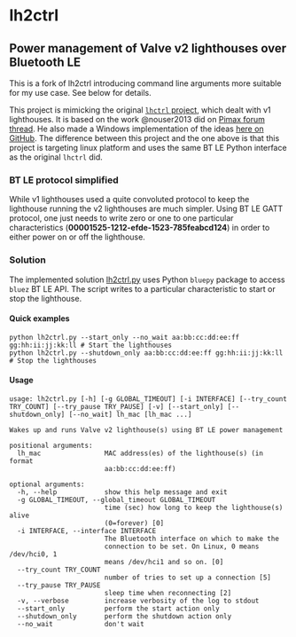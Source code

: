 # lh2ctrl

## Power management of Valve v2 lighthouses over Bluetooth LE

This is a fork of lh2ctrl introducing command line arguments more suitable for my use case. See below for details.

This project is mimicking the original [`lhctrl` project](https://github.com/risa2000/lhctrl), which dealt with v1 lighthouses. It is based on the work @nouser2013 did on [Pimax forum thread](https://community.openmr.ai/t/how-to-power-off-basestations-remotely-solved/15205). He also made a Windows implementation of the ideas [here on GitHub](https://github.com/nouser2013/lighthouse-v2-manager/). The difference between this project and the one above is that this project is targeting linux platform and uses the same BT LE Python interface as the original `lhctrl` did.

### BT LE protocol simplified

While v1 lighthouses used a quite convoluted protocol to keep the lighthouse running the v2 lighthouses are much simpler. Using BT LE GATT protocol, one just needs to write zero or one to one particular characteristics (**00001525-1212-efde-1523-785feabcd124**) in order to either power on or off the lighthouse.

### Solution

The implemented solution [lh2ctrl.py](/pylhctrl/lh2ctrl.py) uses Python `bluepy` package to access `bluez` BT LE API. The script writes to a particular characteristic to start or stop the lighthouse.

#### Quick examples

```
python lh2ctrl.py --start_only --no_wait aa:bb:cc:dd:ee:ff gg:hh:ii:jj:kk:ll # Start the lighthouses
python lh2ctrl.py --shutdown_only aa:bb:cc:dd:ee:ff gg:hh:ii:jj:kk:ll # Stop the lighthouses
```

#### Usage

```
usage: lh2ctrl.py [-h] [-g GLOBAL_TIMEOUT] [-i INTERFACE] [--try_count TRY_COUNT] [--try_pause TRY_PAUSE] [-v] [--start_only] [--shutdown_only] [--no_wait] lh_mac [lh_mac ...]

Wakes up and runs Valve v2 lighthouse(s) using BT LE power management

positional arguments:
  lh_mac                MAC address(es) of the lighthouse(s) (in format
                        aa:bb:cc:dd:ee:ff)

optional arguments:
  -h, --help            show this help message and exit
  -g GLOBAL_TIMEOUT, --global_timeout GLOBAL_TIMEOUT
                        time (sec) how long to keep the lighthouse(s) alive
                        (0=forever) [0]
  -i INTERFACE, --interface INTERFACE
                        The Bluetooth interface on which to make the
                        connection to be set. On Linux, 0 means /dev/hci0, 1
                        means /dev/hci1 and so on. [0]
  --try_count TRY_COUNT
                        number of tries to set up a connection [5]
  --try_pause TRY_PAUSE
                        sleep time when reconnecting [2]
  -v, --verbose         increase verbosity of the log to stdout
  --start_only          perform the start action only
  --shutdown_only       perform the shutdown action only
  --no_wait             don't wait
```
